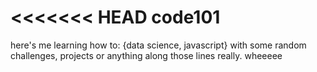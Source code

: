 <<<<<<< HEAD
code101
=======

here's me learning how to: {data science, javascript} with some random challenges, projects or anything along those lines really. wheeeee
